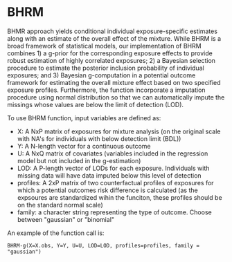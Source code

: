 # BHRM


BHMR approach yields conditional individual exposure-specific estimates along with an estimate of the overall effect of the mixture. While BHRM is a broad framework of statistical models, our implementation of BHRM combines 1) a g-prior for the corresponding exposure effects to provide robust estimation of highly correlated exposures; 2) a Bayesian selection procedure to estimate the posterior inclusion probability of individual exposures; and 3) Bayesian g-computation in a potential outcome framework for estimating the overall mixture effect based on two specified exposure profiles. Furthermore, the function incorporate a imputation procedure using normal distribution so that we can automatically impute the missings whose values are below the limit of detection (LOD).

To use BHRM function, input variables are defined as: 
* X: A NxP matrix of exposures for mixture analysis (on the original scale with NA's for individuals with below detection limit (BDL))
* Y: A N-length vector for a continuous outcome
* U: A NxQ matrix of covariates (variables included in the regression model but not included in the g-estimation)
* LOD: A P-length vector of LODs for each exposure. Individuals with missing data will have data imputed below this level of detection  
* profiles: A 2xP matrix of two counterfactual profiles of exposures for which a potential outcomes risk difference is calculated (as the expsoures are standardized wihin the funciton, these profiles should be on the standard normal scale)
* family: a character string representing the type of outcome. Choose between "gaussian" or "binomial"

An example of the function call is:

`BHRM-g(X=X.obs, Y=Y, U=U, LOD=LOD, profiles=profiles, family = "gaussian")`

